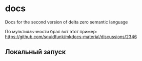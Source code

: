 # docs
Docs for the second version of delta zero semantic language

По мультиязычности брал вот этот пример: https://github.com/squidfunk/mkdocs-material/discussions/2346

## Локальный запуск
